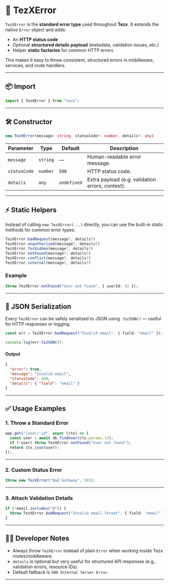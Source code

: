 # 🚨 TezXError

`TezXError` is the **standard error type** used throughout **Tezx**.
It extends the native `Error` object and adds:

* An **HTTP status code**
* Optional **structured details payload** (metadata, validation issues, etc.)
* Helper **static factories** for common HTTP errors

This makes it easy to throw consistent, structured errors in middleware, services, and route handlers.

---

## 📦 Import

```ts
import { TezXError } from "tezx";
```

---

## 🛠️ Constructor

```ts
new TezXError(message: string, statusCode?: number, details?: any)
```

| Parameter    | Type     | Default     | Description                                      |
| ------------ | -------- | ----------- | ------------------------------------------------ |
| `message`    | `string` | —           | Human-readable error message.                    |
| `statusCode` | `number` | `500`       | HTTP status code.                                |
| `details`    | `any`    | `undefined` | Extra payload (e.g. validation errors, context). |

---

## ⚡ Static Helpers

Instead of calling `new TezXError(...)` directly, you can use the built-in static methods for common error types:

```ts
TezXError.badRequest(message?, details?)
TezXError.unauthorized(message?, details?)
TezXError.forbidden(message?, details?)
TezXError.notFound(message?, details?)
TezXError.conflict(message?, details?)
TezXError.internal(message?, details?)
```

### Example

```ts
throw TezXError.notFound("User not found", { userId: 42 });
```

---

## 🔄 JSON Serialization

Every `TezXError` can be safely serialized to JSON using `.toJSON()` — useful for HTTP responses or logging.

```ts
const err = TezXError.badRequest("Invalid email", { field: "email" });

console.log(err.toJSON());
```

#### Output

```json
{
  "error": true,
  "message": "Invalid email",
  "statusCode": 400,
  "details": { "field": "email" }
}
```

---

## ✅ Usage Examples

### 1. Throw a Standard Error

```ts
app.get("/user/:id", async (ctx) => {
  const user = await db.findUser(ctx.params.id);
  if (!user) throw TezXError.notFound("User not found");
  return ctx.json(user);
});
```

---

### 2. Custom Status Error

```ts
throw new TezXError("Bad Gateway", 502);
```

---

### 3. Attach Validation Details

```ts
if (!email.includes("@")) {
  throw TezXError.badRequest("Invalid email format", { field: "email" });
}
```

---

## 🧑‍💻 Developer Notes

* Always throw `TezXError` instead of plain `Error` when working inside Tezx routes/middleware.
* `details` is optional but very useful for structured API responses (e.g., validation errors, resource IDs).
* Default fallback is `500 Internal Server Error`.

---
